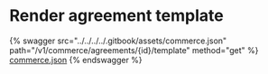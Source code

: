 # Render agreement template

{% swagger src="../../../../.gitbook/assets/commerce.json" path="/v1/commerce/agreements/{id}/template" method="get" %}
[commerce.json](../../../../.gitbook/assets/commerce.json)
{% endswagger %}
